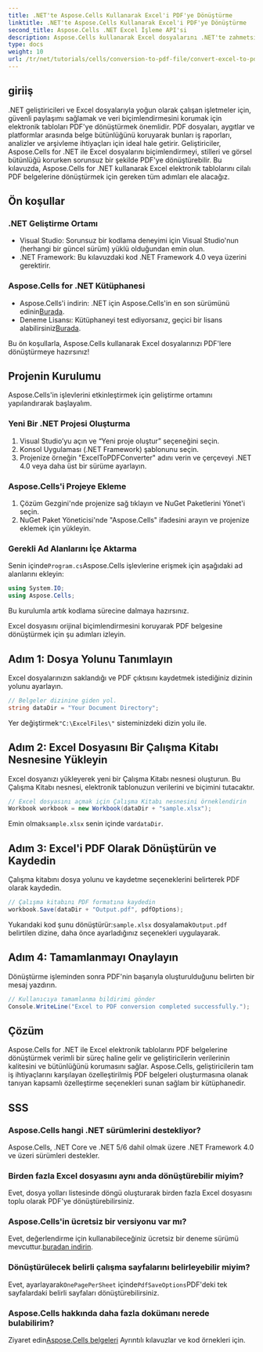 ```yaml
---
title: .NET'te Aspose.Cells Kullanarak Excel'i PDF'ye Dönüştürme
linktitle: .NET'te Aspose.Cells Kullanarak Excel'i PDF'ye Dönüştürme
second_title: Aspose.Cells .NET Excel İşleme API'si
description: Aspose.Cells kullanarak Excel dosyalarını .NET'te zahmetsizce PDF'e dönüştürün. Bu adım adım kılavuz, .NET geliştiricilerine kod parçacıkları, kurulum ipuçları ve sorun giderme SSS'leri sağlar.
type: docs
weight: 10
url: /tr/net/tutorials/cells/conversion-to-pdf-file/convert-excel-to-pdf/
---
```

## giriiş

.NET geliştiricileri ve Excel dosyalarıyla yoğun olarak çalışan işletmeler için, güvenli paylaşımı sağlamak ve veri biçimlendirmesini korumak için elektronik tabloları PDF'ye dönüştürmek önemlidir. PDF dosyaları, aygıtlar ve platformlar arasında belge bütünlüğünü koruyarak bunları iş raporları, analizler ve arşivleme ihtiyaçları için ideal hale getirir. Geliştiriciler, Aspose.Cells for .NET ile Excel dosyalarını biçimlendirmeyi, stilleri ve görsel bütünlüğü korurken sorunsuz bir şekilde PDF'ye dönüştürebilir. Bu kılavuzda, Aspose.Cells for .NET kullanarak Excel elektronik tablolarını cilalı PDF belgelerine dönüştürmek için gereken tüm adımları ele alacağız.

## Ön koşullar

### .NET Geliştirme Ortamı
- Visual Studio: Sorunsuz bir kodlama deneyimi için Visual Studio'nun (herhangi bir güncel sürüm) yüklü olduğundan emin olun.
- .NET Framework: Bu kılavuzdaki kod .NET Framework 4.0 veya üzerini gerektirir.

### Aspose.Cells for .NET Kütüphanesi
-  Aspose.Cells'i indirin: .NET için Aspose.Cells'in en son sürümünü edinin[Burada](https://releases.aspose.com/cells/net/).
- Deneme Lisansı: Kütüphaneyi test ediyorsanız, geçici bir lisans alabilirsiniz[Burada](https://purchase.conholdate.com/temporary-license/).

Bu ön koşullarla, Aspose.Cells kullanarak Excel dosyalarınızı PDF'lere dönüştürmeye hazırsınız!

## Projenin Kurulumu

Aspose.Cells'in işlevlerini etkinleştirmek için geliştirme ortamını yapılandırarak başlayalım.

### Yeni Bir .NET Projesi Oluşturma
1. Visual Studio’yu açın ve “Yeni proje oluştur” seçeneğini seçin.
2. Konsol Uygulaması (.NET Framework) şablonunu seçin.
3. Projenize örneğin "ExcelToPDFConverter" adını verin ve çerçeveyi .NET 4.0 veya daha üst bir sürüme ayarlayın.

### Aspose.Cells'i Projeye Ekleme
1. Çözüm Gezgini'nde projenize sağ tıklayın ve NuGet Paketlerini Yönet'i seçin.
2. NuGet Paket Yöneticisi'nde "Aspose.Cells" ifadesini arayın ve projenize eklemek için yükleyin.

### Gerekli Ad Alanlarını İçe Aktarma
 Senin içinde`Program.cs`Aspose.Cells işlevlerine erişmek için aşağıdaki ad alanlarını ekleyin:
```csharp
using System.IO;
using Aspose.Cells;
```

Bu kurulumla artık kodlama sürecine dalmaya hazırsınız.

Excel dosyasını orijinal biçimlendirmesini koruyarak PDF belgesine dönüştürmek için şu adımları izleyin.

## Adım 1: Dosya Yolunu Tanımlayın
Excel dosyalarınızın saklandığı ve PDF çıktısını kaydetmek istediğiniz dizinin yolunu ayarlayın.

```csharp
// Belgeler dizinine giden yol.
string dataDir = "Your Document Directory";
```

 Yer değiştirmek`"C:\ExcelFiles\"` sisteminizdeki dizin yolu ile.

## Adım 2: Excel Dosyasını Bir Çalışma Kitabı Nesnesine Yükleyin
Excel dosyanızı yükleyerek yeni bir Çalışma Kitabı nesnesi oluşturun. Bu Çalışma Kitabı nesnesi, elektronik tablonuzun verilerini ve biçimini tutacaktır.

```csharp
// Excel dosyasını açmak için Çalışma Kitabı nesnesini örneklendirin
Workbook workbook = new Workbook(dataDir + "sample.xlsx");
```

 Emin olmak`sample.xlsx` senin içinde var`dataDir`.

## Adım 3: Excel'i PDF Olarak Dönüştürün ve Kaydedin
Çalışma kitabını dosya yolunu ve kaydetme seçeneklerini belirterek PDF olarak kaydedin.

```csharp
// Çalışma kitabını PDF formatına kaydedin
workbook.Save(dataDir + "Output.pdf", pdfOptions);
```

 Yukarıdaki kod şunu dönüştürür:`sample.xlsx` dosyalamak`Output.pdf` belirtilen dizine, daha önce ayarladığınız seçenekleri uygulayarak.

## Adım 4: Tamamlanmayı Onaylayın
Dönüştürme işleminden sonra PDF'nin başarıyla oluşturulduğunu belirten bir mesaj yazdırın.

```csharp
// Kullanıcıya tamamlanma bildirimi gönder
Console.WriteLine("Excel to PDF conversion completed successfully.");
```

## Çözüm

Aspose.Cells for .NET ile Excel elektronik tablolarını PDF belgelerine dönüştürmek verimli bir süreç haline gelir ve geliştiricilerin verilerinin kalitesini ve bütünlüğünü korumasını sağlar. Aspose.Cells, geliştiricilerin tam iş ihtiyaçlarını karşılayan özelleştirilmiş PDF belgeleri oluşturmasına olanak tanıyan kapsamlı özelleştirme seçenekleri sunan sağlam bir kütüphanedir.

## SSS

### Aspose.Cells hangi .NET sürümlerini destekliyor?
Aspose.Cells, .NET Core ve .NET 5/6 dahil olmak üzere .NET Framework 4.0 ve üzeri sürümleri destekler.

### Birden fazla Excel dosyasını aynı anda dönüştürebilir miyim?
Evet, dosya yolları listesinde döngü oluşturarak birden fazla Excel dosyasını toplu olarak PDF'ye dönüştürebilirsiniz.

### Aspose.Cells'in ücretsiz bir versiyonu var mı?
 Evet, değerlendirme için kullanabileceğiniz ücretsiz bir deneme sürümü mevcuttur.[buradan indirin](https://releases.aspose.com/cells/net/).

### Dönüştürülecek belirli çalışma sayfalarını belirleyebilir miyim?
 Evet, ayarlayarak`OnePagePerSheet` içinde`PdfSaveOptions`PDF'deki tek sayfalardaki belirli sayfaları dönüştürebilirsiniz.

### Aspose.Cells hakkında daha fazla dokümanı nerede bulabilirim?
 Ziyaret edin[Aspose.Cells belgeleri](https://reference.aspose.com/cells/net/) Ayrıntılı kılavuzlar ve kod örnekleri için. 